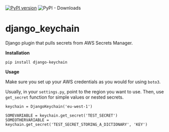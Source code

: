 [![PyPI version](https://badge.fury.io/py/django-keychain.svg)](https://badge.fury.io/py/django-keychain)
![PyPI - Downloads](https://img.shields.io/pypi/dm/django-keychain.svg?style=plastic)

# django_keychain

Django plugin that pulls secrets from AWS Secrets Manager.

**Installation**

`pip install django-keychain`

**Usage**

Make sure you set up your AWS credentials as you would for using `boto3`.

Usually, in your `settings.py`, point to the region you want to use.
Then, use `get_secret` function for simple values or nested secrets.

```
keychain = DjangoKeychain('eu-west-1')

SOMEVARIABLE = keychain.get_secret('TEST_SECRET')
SOMEOTHERVARIABLE = keychain.get_secret('TEST_SECRET_STORING_A_DICTIONARY', 'KEY')
